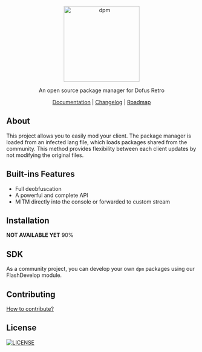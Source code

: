 <p align="center">
  <img
    alt="dpm"
    src="https://raw.githubusercontent.com/dofera/dpm/master/dpm.png"
    width="200"
  />
</p>
<p align="center">An open source package manager for Dofus Retro</p>
<p align="center">
  <a href="https://docs.dofera.com">Documentation</a> |
  <a href="https://github.com/dofera/dpm/releases">Changelog</a> |
  <a href="https://github.com/dofera/dpm/blob/master/ROADMAP.md">Roadmap</a>
</p>

About
-----
This project allows you to easily mod your client. The package manager is loaded from an infected lang file, which loads packages shared from the community. This method provides flexibility between each client updates by not modifying the original files.

Built-ins Features
-----
- Full deobfuscation
- A powerful and complete API
- MITM directly into the console or forwarded to custom stream

Installation
-----

**NOT AVAILABLE YET** 90%

SDK
-----
As a community project, you can develop your own `dpm` packages using our FlashDevelop module.

Contributing
-----
[How to contribute?](https://github.com/Dofera/dpm/blob/master/CONTRIBUTING.md)

License
-----
[![LICENSE](https://img.shields.io/badge/LICENSE-GPL--3.0-bd0000?style=for-the-badge)](https://github.com/dofera/dpm/blob/master/LICENSE)

